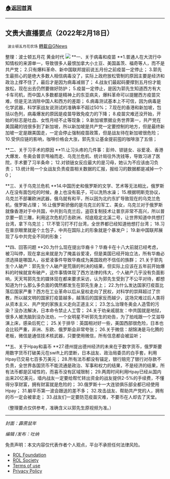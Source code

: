 ###  [:house:返回首頁](https://github.com/ourhimalayas/txt)
---


## 文贵大直播要点（2022年2月18日）
` 波士顿五月花农场` [轉載自GNews](https://gnews.org/zh-hans/2025790/)

整理：波士顿五月花 黄金时代
![](https://assets.gnews.org/wp-content/uploads/2022/02/20220128.jpg)
**一、关于病毒和疫苗
**1.普通人在大流行中知情权的来源单一，导致很多人最恨加拿大小土豆、美国盖茨、福奇等人，而不是共产党；
2.只有爆料革命、新中国联邦提前说五月份之前疫苗一定停止；
3.郭先生最担心的是绝大多数人相信病毒没了，实际上政府放松管制的原因主要是经济和政治上撑不住了，最后才是因为病毒减弱了；
4.战友们最起码要撑到五月份才能放松，现在出去仍然要做好防护；
5.疫苗一定停止，是因为郭先生知道西方有大卡车司机，而中国人多数都是精神上的东亚病夫，爆料革命可以提醒西方疫苗灾难，但是无法消除中国人和西方的差距；
6.病毒测试基本上不可信，因为病毒是化学武器，科学家战友说测试的准确率不超过50%；
7.现在的香港和新加坡，包括以色列，病毒爆发的原因是疫苗导致免疫力的下降；
8.疫苗灾难还没开始，开始的标志是吐血、女性月经不止等现象；
9.新加坡票据业务世界第一，共产党在美国藏的钱很多到了新加坡，所以新加坡是共产党一定要控制的地方，但是最终新加坡一定是跟美国走，一定会停止强制疫苗政策，但是战友待在新加坡很危险；
10.受供应链的影响，咖啡价格会大涨，郭先生让基金提前囤的咖啡涨了五倍；

**二、关于习手术的原因
**11.让习头疼的几件事：彭帅、锁链女、谷爱凌、香港大爆发、冬奥会普京甩袖而走、乌克兰危机、统计局往外洗钱等，导致习进了医院，手术要了习半条命；
12.对锁链女反应最大的是习母，她认为不应该由习负责；
13.统计局一个女战友负责疫苗相关数据的汇报，报给习的数据都是减掉一个0；

**三、关于乌克兰危机
**14.中国历史和俄罗斯的文学、艺术等无法相比，俄罗斯人在没有面包吃的时候，身上也没有虱子，可以洗热水澡；
15.根据明斯克协议，乌克兰不部署欧洲武器，俄乌就有和平，所以因为北约东扩导致现在的乌克兰危机，俄罗斯占理；
16.让俄罗斯骄傲的是乌克兰的军工、美女，乌克兰对于俄罗斯就像香港对于中共国，中共到乌克兰后，盗窃复制技术让普京非常不高兴，所以普京要一箭三雕，利用这次危机打击欧洲、彻底稳定北溪二号，让世界知道中共想打台湾，拿下乌克兰；
17.不管习打不打台湾，全世界都已经知道他想打台湾；
18.习在普京眼里就是个土包子，中共在国际上的形象就是个暴发户；
19.新中国联邦展现了与中共完全不同的形象；

**四、回答问题
**20.为什么现在提出华裔卡？华裔卡在十八大前就已经考虑，被习叫停，现在拿出来就是为了掩盖谷爱凌，但是美国已经开始立法，所有华裔必须选择是哪国人，谷爱凌事件导致华裔成为美国政府不信任的族群；
21.关于郭先生个人破产：郭先生个人破产是荒唐的判决的结果，但实际上应该在五年前开始爆料的时候就宣布破产，这件事情体现了西方法律的伟大，个人破产几乎没有负面影响，天天骂郭先生的媒体现在都来要求采访，认为郭先生受到了不公平对待，都想知道为什么那么多负面的偶然都发生在郭先生身上；
22.为什么发达国家打疫苗比落后国家严重？西方在工业革命以后从皇权走向了民权，对科学的崇拜超过了宗教，所以越文明的国家打疫苗越多，越落后的国家反而越少，这场灾难过后人类将从资本主义、共产党的家族主义走向正道主义；
23.怎么治理冬奥会人造雪的污染？没办法解决，日本命令禁止人工雪；
24.关于劝亲戚朋友：中共国就是地狱，很多人被洗脑到没办法劝，一个女明星不听郭先生的劝告，为了拍戏跟一个艾滋导演上床，感染后死亡；
25.关于排华：英国相对好一些，美国西部很危险，日本也会比较严重，非洲、东欧、俄罗斯会非常夸张；
26.关于微信：胡锦涛是马化腾的老板，微信是通信技术核武器，只要使用微信，所有信息都会被监听；

**五、关于Hpay和喜币
**27.德州提出德州经济的未来在于数字货币，俄罗斯要用数字货币打破美元在swift上的垄断，日本战友、政治局委员的白手套，利用Hpay已交易七百多万美元；
28.所有法币都没有锚定，银行赔完了银行对存款不负责，全世界各国货币不能流通是政治、军事和权力的结果，不是经济的结果，所有法币都是区域性的，而喜币没有区域限制；
29.两周时间利用Hpay已经从国内出来20亿美元，墙内战友一定要给帮忙转出资金的战友提供2-5%的手续费，不懂得分享财富，拥有财富就是危险的；
30.俄罗斯十一大连锁俱乐部全都已经使用Hpay；
31.躺平币第一波会跟送的差不多；
32.攻击战友、帮助共产党的人，拥有的币一定会被拿走；
33.战友们一定要防范疫苗灾难，不要币在人却去了天堂。

（整理要点仅供参考，准确含义以郭先生原视频为准。）

* * *

*封面：霹雳鼠年*

*编辑 /发布：吐纳*

 

免责声明：本文内容仅代表作者个人观点，平台不承担任何法律风险。

- [ROL Foundation](https://rolfoundation.org/)
- [ROL Society](https://rolsociety.org/)
- [Terms of use](https://gnews.org/terms-of-use-3/)
- [Privacy Policy](https://gnews.org/privacy-policy/)
